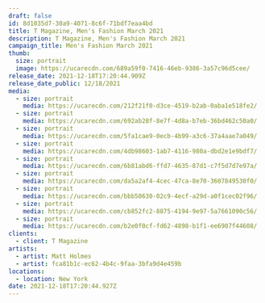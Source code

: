 ```yaml
---
draft: false
id: 8d1035d7-30a9-4071-8c6f-71bdf7eaa4bd
title: T Magazine, Men's Fashion March 2021
description: T Magazine, Men's Fashion March 2021
campaign_title: Men's Fashion March 2021
thumb:
  size: portrait
  image: https://ucarecdn.com/689a59f0-7416-46eb-9386-3a57c96d5cee/
release_date: 2021-12-18T17:20:44.909Z
release_date_public: 12/18/2021
media:
  - size: portrait
    media: https://ucarecdn.com/212f21f0-d3ce-4519-b2ab-0aba1e518fe2/
  - size: portrait
    media: https://ucarecdn.com/692ab28f-8e7f-4d8a-b7eb-36bd462c50a0/
  - size: portrait
    media: https://ucarecdn.com/5fa1cae9-0ecb-4b99-a3c6-37a4aae7a049/
  - size: portrait
    media: https://ucarecdn.com/4db98603-1ab7-4116-980a-dbd2e1e9bdf7/
  - size: portrait
    media: https://ucarecdn.com/6b81abd6-ffd7-4635-87d1-c7f5d7d7e97a/
  - size: portrait
    media: https://ucarecdn.com/da5a2af4-4cec-47ca-8e70-3607849530f0/
  - size: portrait
    media: https://ucarecdn.com/bbb50630-02c9-4ecf-a29d-a0f1cec02f96/
  - size: portrait
    media: https://ucarecdn.com/cb852fc2-8875-4194-9e97-5a7661090c56/
  - size: portrait
    media: https://ucarecdn.com/b2e0f0cf-fd62-4898-b1f1-ee6907f44608/
clients:
  - client: T Magazine
artists:
  - artist: Matt Holmes
  - artist: fca81b1c-ec62-4b4c-9faa-3bfa9d4e459b
locations:
  - location: New York
date: 2021-12-18T17:20:44.927Z
---
```

